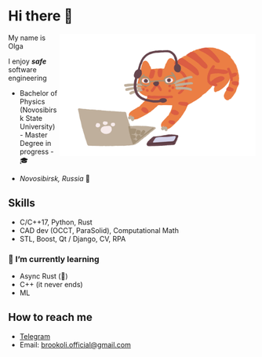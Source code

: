 # Hi there 👋
<img align="right" alt="me working at home" src="ginger-cat-work-from-home.png" width="400" height="250" />

My name is Olga

I enjoy __*safe*__ software engineering

- Bachelor of Physics (Novosibirsk State University) - Master Degree in progress - 🎓 

- *Novosibirsk, Russia* 📍

## Skills

- C/C++17, Python, Rust
- CAD dev (OCCT, ParaSolid), Computational Math
- STL, Boost, Qt / Django, CV, RPA

### 🌱 I’m currently learning
- Async Rust (🤞)
- C++ (it never ends)
- ML

## How to reach me
- [Telegram](https://t.me/Brookoli)
- Email: brookoli.official@gmail.com

